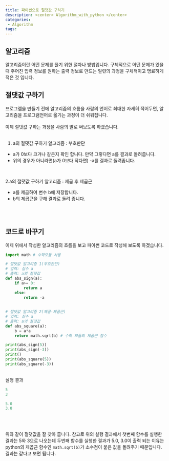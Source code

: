 ```yaml
---
title: 파이썬으로 절댓값 구하기
description: <center> Algorithm_with_python </center>
categories:
 - Algorithm
tags:
---
```


## 알고리즘

알고리즘이란 어떤 문제를 풀기 위한 절차나 방법입니다. 구체적으로 어떤 문제가 있을 때 주어진 입력 정보를 원하는 출력 정보로 만드는 일련의 과정을 구체적이고 명료하게 적은 것 입니다.

## 절댓값 구하기

프로그램을 만들기 전에 알고리즘의 흐름을 사람의 언어로 최대한 자세히 적어두면, 알고리즘을 프로그램언어로 옮기는 과정이 더 쉬워집니다.
<br>
<br>
이제 절댓값 구하는 과정을 사람의 말로 써보도록 하겠습니다.
<br>
<br>
1. a의 절댓값 구하기 알고리즘 : 부호판단 <br>

* a가 0보다 크거나 같은지 확인 합니다. 만약 그렇다면 a를 결과로 돌려줍니다.
* 위의 경우가 아니라면(a가 0보다 작다면) -a를 결과로 돌려줍니다.
<br>

2.a의 절댓값 구하기 알고리즘 : 제곱 후 제곱근
<br>

* a를 제곱하여 변수 b에 저장합니다.
* b의 제곱근을 구해 결과로 돌려 줍니다.
<br>
<br>

## 코드로 바꾸기
이제 위에서 작성한 알고리즘의 흐름을 보고 파이썬 코드로 작성해 보도록 하겠습니다.
<br>

```python
import math # 수학모듈 사용

# 절댓값 알고리즘 1(부호판단)
# 입력: 실수 a
# 출력: a의 절댓값
def abs_sign(a):
    if a>= 0:
        return a
    else:
        return -a
    
    
# 절댓값 알고리즘 2(제곱-제곱근)
# 입력: 실수 a
# 출력: a의 절댓값
def abs_square(a):
    b = a*a
    return math.sqrt(b) # 수학 모듈의 제곱근 함수

print(abs_sign(5))
print(abs_sign(-3))
print()
print(abs_square(5))
print(abs_square(-3))
```
<br>
실행 결과
<br>

```python
5
3

5.0
3.0
```

<br>
<br>

위와 같이 절댓값을 잘 찾아 줍니다. 참고로 위의 실행 결과에서 첫번째 함수를 실행한 결과는 5와 3으로 나오는데 두번째 함수를 실행한 결과가 5.0, 3.0이 출력 되는 이유는 python의 제곱근 함수인 `math.sqrt(b)`가 소수점이 붙은 값을 돌려주기 때문입니다. 결과는 같다고 보면 됩니다.
